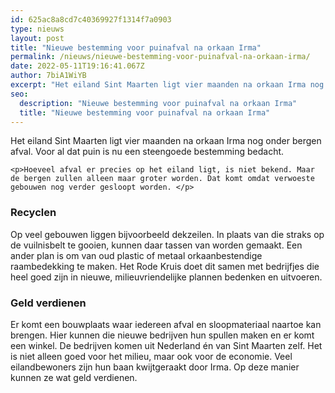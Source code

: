 ```yaml
---
id: 625ac8a8cd7c40369927f1314f7a0903
type: nieuws
layout: post
title: "Nieuwe bestemming voor puinafval na orkaan Irma"
permalink: /nieuws/nieuwe-bestemming-voor-puinafval-na-orkaan-irma/
date: 2022-05-11T19:16:41.067Z
author: 7biA1WiYB
excerpt: "Het eiland Sint Maarten ligt vier maanden na orkaan Irma nog onder bergen afval. Voor al dat puin is nu een steengoede bestemming bedacht.   "
seo:
  description: "Nieuwe bestemming voor puinafval na orkaan Irma"
  title: "Nieuwe bestemming voor puinafval na orkaan Irma"
---
```

Het eiland Sint Maarten ligt vier maanden na orkaan Irma nog onder bergen afval. Voor al dat puin is nu een steengoede bestemming bedacht.   

    <p>Hoeveel afval er precies op het eiland ligt, is niet bekend. Maar de bergen zullen alleen maar groter worden. Dat komt omdat verwoeste gebouwen nog verder gesloopt worden. </p>
<h3>Recyclen</h3>
<p>Op veel gebouwen liggen bijvoorbeeld dekzeilen. In plaats van die straks op de vuilnisbelt te gooien, kunnen daar tassen van worden gemaakt. Een ander plan is om van oud plastic of metaal orkaanbestendige raambedekking te maken. Het Rode Kruis doet dit samen met bedrijfjes die heel goed zijn in nieuwe, milieuvriendelijke plannen bedenken en uitvoeren. </p>
<h3>Geld verdienen</h3>
<p>Er komt een bouwplaats waar iedereen afval en sloopmateriaal naartoe kan brengen. Hier kunnen die nieuwe bedrijven hun spullen maken en er komt een winkel. De bedrijven komen uit Nederland én van Sint Maarten zelf. Het is niet alleen goed voor het milieu, maar ook voor de economie. Veel eilandbewoners zijn hun baan kwijtgeraakt door Irma. Op deze manier kunnen ze wat geld verdienen.</p>  
